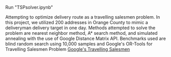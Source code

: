 Run "TSPsolver.ipynb" 

Attempting to optimize delivery route as a travelling salesmen problem. In this project, we utilized 200 addresses in Orange County to mimic a deliveryman delivery target in one day. Methods attempted to solve the problem are nearest neighbor method, A* search method, and simulated annealing with the use of Google Distance Matrix API. Benchmarks used are blind random search using 10,000 samples and Google's OR-Tools for Travelling Salesmen Problem [Google's Travelling Salesmen ](https://developers.google.com/optimization/routing/tsp)
